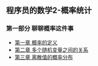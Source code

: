 ## 程序员的数学2-概率统计
### 第一部分 聊聊概率这件事
- [第一章 概率的定义](chapter1.md)
- [第二章 多个随机变量之间的关系](chapter2.md)
- [第三章 离散值的概率分布](chapter3.md)